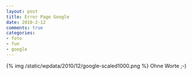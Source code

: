 ```yaml
--- 
layout: post
title: Error Page Google
date: 2010-2-12
comments: true
categories: 
- foto
- fun
- google
---
```

{% img /static/wpdata/2010/12/google-scaled1000.png %}
Ohne Worte ;-)

